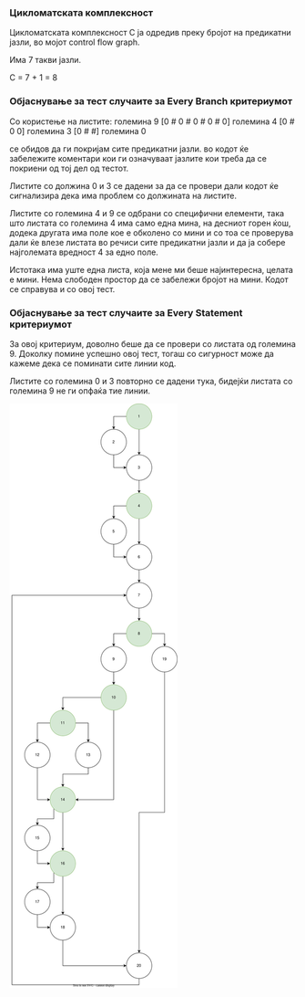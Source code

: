 ### Цикломатската комплексност

Цикломатската комплексност C ја одредив преку бројот на предикатни јазли,
во мојот control flow graph.

Има 7 такви јазли.

C = 7 + 1 = 8

### Објаснување за тест случаите за Every Branch критериумот

Со користење на листите:
големина 9 [0 # 0 # 0 # 0 # 0]
големина 4 [0 # 0 0]
големина 3 [0 # #]
големина 0

се обидов да ги покријам сите предикатни јазли.
во кодот ќе забележите коментари кои ги означуваат јазлите
кои треба да се покриени од тој дел од тестот.

Листите со должина 0 и 3 се дадени за да се провери дали
кодот ќе сигнализира дека има проблем со должината на листите.

Листите со големина 4 и 9 се одбрани со специфични елементи,
така што листата со големина 4 има само една мина, на десниот
горен ќош, додека другата има поле кое е обколено со мини и
со тоа се проверува дали ќе влезе листата во речиси сите
предикатни јазли и да ја собере најголемата вредност 4 за едно
поле.

Истотака има уште една листа, која мене ми беше најинтересна,
целата е мини. Нема слободен простор да се забележи бројот на
мини. Кодот се справува и со овој тест.

### Објаснување за тест случаите за Every Statement критериумот

За овој критериум, доволно беше да се провери со листата од
големина 9. Доколку помине успешно овој тест, тогаш со сигурност
може да кажеме дека се поминати сите линии код.

Листите со големина 0 и 3 повторно се дадени тука, бидејќи листата
со големина 9 не ги опфаќа тие линии.

![CFG](control_flow_graph.svg)
